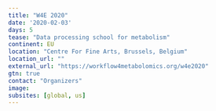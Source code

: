```yaml
---
title: "W4E 2020"
date: '2020-02-03'
days: 5
tease: "Data processing school for metabolism"
continent: EU
location: "Centre For Fine Arts, Brussels, Belgium"
location_url: ""
external_url: "https://workflow4metabolomics.org/w4e2020"
gtn: true
contact: "Organizers"
image: 
subsites: [global, us]
---
```

